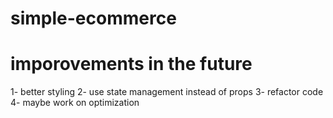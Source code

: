 # simple-ecommerce

# imporovements in the future

1- better styling
2- use state management instead of props
3- refactor code
4- maybe work on optimization
